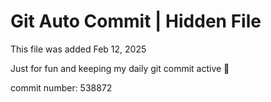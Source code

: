# Git Auto Commit | Hidden File

This file was added Feb 12, 2025

Just for fun and keeping my daily git commit active 🤪

commit number: 538872
